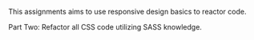 This assignments aims to use responsive design basics to reactor code.

Part Two: Refactor all CSS code utilizing SASS knowledge.
